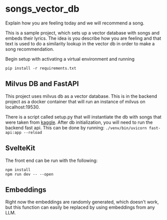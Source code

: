 # songs_vector_db
Explain how you are feeling today and we will recommend a song.

This is a sample project, which sets up a vector database with songs and embeds their lyrics. The idea is you describe how you are feeling and that text is used to do a similarity lookup in the vector db in order to make a song recommendation.

Begin setup with activating a virtual environment and running 
```
pip install -r requirements.txt
```

## Milvus DB and FastAPI
This project uses milvus db as a vector database. This is in the backend project as a docker container that will run an instance of milvus on localhost:19530.

There is a script called setup.py that will instantiate the db with songs that were taken from [kaggle](https://www.kaggle.com/datasets/imuhammad/audio-features-and-lyrics-of-spotify-songs/data`). After db initialization, you will need to run the backend fast api. This can be done by running: 
```./venv/bin/uvicorn fast-api:app --reload```

## SvelteKit
The front end can be run with the following:
```
npm install
npm run dev -- --open
```

## Embeddings
Right now the embeddings are randomly generated, which doesn't work, but this function can easily be replaced by using embeddings from any LLM.
